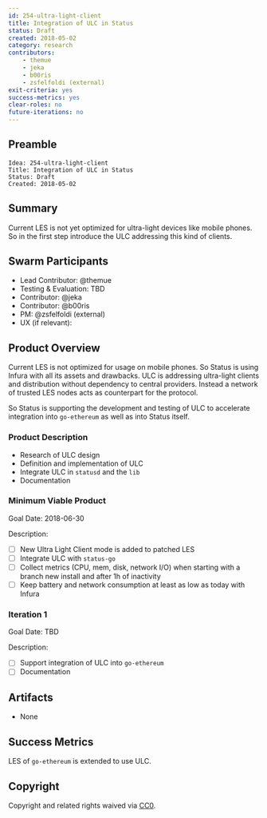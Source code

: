 ```yaml
---
id: 254-ultra-light-client
title: Integration of ULC in Status
status: Draft
created: 2018-05-02
category: research
contributors:
    - themue
    - jeka
    - b00ris
    - zsfelfoldi (external)
exit-criteria: yes
success-metrics: yes
clear-roles: no
future-iterations: no
---
```


## Preamble

    Idea: 254-ultra-light-client
    Title: Integration of ULC in Status
    Status: Draft
    Created: 2018-05-02

## Summary

Current LES is not yet optimized for ultra-light devices like mobile phones. So in the first step introduce
the ULC addressing this kind of clients.

## Swarm Participants

- Lead Contributor: @themue
- Testing & Evaluation: TBD
- Contributor: @jeka
- Contributor: @b00ris
- PM: @zsfelfoldi (external)
- UX (if relevant):

## Product Overview

Current LES is not optimized for usage on mobile phones. So Status is using Infura with all its assets and
drawbacks. ULC is addressing ultra-light clients and distribution without dependency to central providers.
Instead a network of trusted LES nodes acts as counterpart for the protocol.

So Status is supporting the development and testing of ULC to accelerate integration into `go-ethereum` as
well as into Status itself.

### Product Description

- Research of ULC design
- Definition and implementation of ULC
- Integrate ULC in `statusd` and the `lib`
- Documentation

### Minimum Viable Product

Goal Date: 2018-06-30

Description:

- [ ] New Ultra Light Client mode is added to patched LES
- [ ] Integrate ULC with `status-go`
- [ ] Collect metrics (CPU, mem, disk, network I/O) when starting with a branch new install and after 1h of inactivity
- [ ] Keep battery and network consumption at least as low as today with Infura

### Iteration 1

Goal Date: TBD

Description:

- [ ] Support integration of ULC into `go-ethereum`
- [ ] Documentation

## Artifacts

- None

## Success Metrics

LES of `go-ethereum` is extended to use ULC.

## Copyright

Copyright and related rights waived via [CC0](https://creativecommons.org/publicdomain/zero/1.0/).

